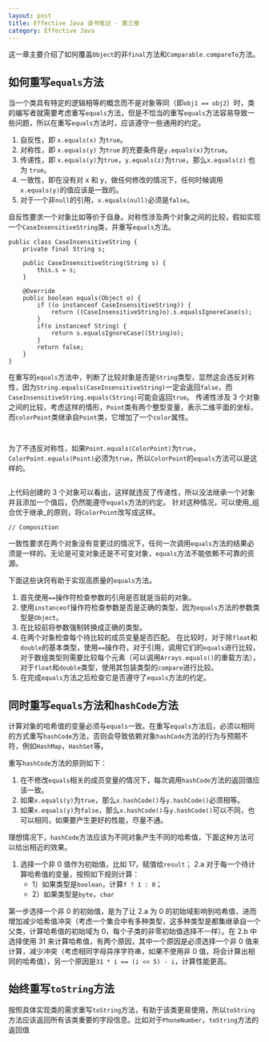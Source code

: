 ```yaml
---
layout: post
title: Effective Java 读书笔记 - 第三章
category: Effective Java
---
```

这一章主要介绍了如何覆盖`Object`的非`final`方法和`Comparable.compareTo`方法。

## 如何重写`equals`方法

当一个类具有特定的逻辑相等的概念而不是对象等同（即`obj1 == obj2`）时，类的编写者就需要考虑重写`equals`方法，但是不恰当的重写`equals`方法容易导致一些问题，所以在重写`equals`方法时，应该遵守一些通用的约定。

1. 自反性，即 `x.equals(x)` 为`true`。
2. 对称性，即 `x.equals(y)` 为`true` 的充要条件是`y.equals(x)`为`true`。
3. 传递性，即 `x.equals(y)`为`true`，`y.equals(z)`为`true`，那么`x.equals(z)` 也为 `true`。
4. 一致性，即在没有对 x 和 y，做任何修改的情况下，任何时候调用`x.equals(y)`的值应该是一致的。
5. 对于一个非`null`的引用，`x.equals(null)`必须是`false`。

自反性要求一个对象比如等价于自身。对称性涉及两个对象之间的比较，假如实现一个`CaseInsensitiveString`类，并重写`equals`方法。

```
public class CaseInsensitiveString {
    private final String s;

    public CaseInsensitiveString(String s) {
        this.s = s;
    }

    @Override
    public boolean equals(Object o) {
        if ((o instanceof CaseInsensitiveString)) {
            return ((CaseInsensitiveString)o).s.equalsIgnoreCase(s);
        }
        if(o instanceof String) {
            return s.equalsIgnoreCase((String)o);
        }
        return false;
    }
}
``` 
在重写的`equals`方法中，判断了比较对象是否是`String`类型，显然这会违反对称性，因为`String.equals(CaseInsensitiveString)`一定会返回`false`，而`CaseInsensitiveString.equals(String)`可能会返回`true`。
传递性涉及 3 个对象之间的比较，考虑这样的情形，`Point`类有两个整型变量，表示二维平面的坐标，而`colorPoint`类继承自`Point`类，它增加了一个`color`属性。

```


```
为了不违反对称性，如果`Point.equals(ColorPoint)`为`true`，`ColorPoint.equals(Point)`必须为`true`，所以`ColorPoint`的`equals`方法可以是这样的。

```

```

上代码创建的 3 个对象可以看出，这样就违反了传递性，所以没法继承一个对象并且添加一个值后，仍然能遵守`equals`方法的约定。
针对这种情况，可以使用_组合优于继承_的原则，将`ColorPoint`改写成这样。

```
// Composition

```
一致性要求在两个对象没有变更过的情况下，任何一次调用`equals`方法的结果必须是一样的。无论是可变对象还是不可变对象，`equals`方法不能依赖不可靠的资源。

下面这些诀窍有助于实现高质量的`equals`方法。

1. 首先使用`==`操作符检查参数的引用是否就是当前的对象。
2. 使用`instanceof`操作符检查参数是否是正确的类型，因为`equals`方法的参数类型是`Object`。
3. 在比较前将参数强制转换成正确的类型。
4. 在两个对象检查每个待比较的成员变量是否匹配。
在比较时，对于除`float`和`double`的基本类型，使用`==`操作符，对于引用，调用它们的`equals`进行比较，对于数组类型则需要比较每个元素（可以调用`Arrays.equals()`的重载方法），对于`float`和`double`类型，使用其包装类型的`compare`进行比较。
5. 在完成`equals`方法之后检查它是否遵守了`equals`方法的约定。


## 同时重写`equals`方法和`hashCode`方法

计算对象的哈希值的变量必须与`equals`一致。在重写`equals`方法后，必须以相同的方式重写`hashCode`方法，否则会导致依赖对象`hashCode`方法的行为与预期不符，例如`HashMap`，`HashSet`等。

重写`hashCode`方法的原则如下：
1. 在不修改`equals`相关的成员变量的情况下，每次调用`hashCode`方法的返回值应该一致。
2. 如果`x.equals(y)`为`true`，那么`x.hashCode()`与`y.hashCode()`必须相等。
3. 如果`x.equals(y)`为`false`，那么`x.hashCode()`与`y.hashCode()`可以不同，也可以相同，如果要产生更好的性能，尽量不通。

理想情况下，`hashCode`方法应该为不同对象产生不同的哈希值，下面这种方法可以给出相近的效果。

1. 选择一个非 0 值作为初始值，比如 17，赋值给`result`；
2.a 对于每一个待计算哈希值的变量，按照如下规则计算：
   - 1）如果类型是`boolean`，计算`f ? 1 : 0`；
   - 2）如果类型是`byte`，`char`

第一步选择一个非 0 的初始值，是为了让 2.a 为 0 的初始域影响到哈希值，进而增加减少哈希值冲突（考虑一个集合中有多种类型，这多种类型是都集继承自一个父类，计算哈希值的初始域为 0，每个子类的非零初始值选择不一样）。在 2.b 中选择使用 31 来计算哈希值，有两个原因，其中一个原因是必须选择一个非 0 值来计算，减少冲突（考虑相同字母异序字符串，如果不使用非 0 值，将会计算出相同的哈希值），另一个原因是`31 * i == (i << 5) - i`，计算性能更高。

## 始终重写`toString`方法

按照具体实现类的需求重写`toString`方法，有助于该类更易使用，所以`toString`方法应该返回所有该类重要的字段信息。比如对于`PhoneNumber`，`toString`方法的返回值

## 


